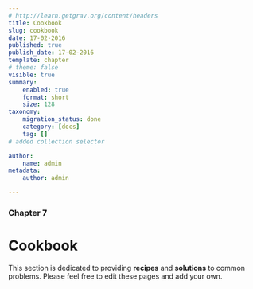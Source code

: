```yaml
---
# http://learn.getgrav.org/content/headers
title: Cookbook
slug: cookbook
date: 17-02-2016
published: true
publish_date: 17-02-2016
template: chapter
# theme: false
visible: true
summary:
    enabled: true
    format: short
    size: 128
taxonomy:
    migration_status: done
    category: [docs]
    tag: []
# added collection selector

author:
    name: admin
metadata:
    author: admin

---
```

### Chapter 7

# Cookbook

This section is dedicated to providing **recipes** and **solutions** to common problems. Please feel free to edit these pages and add your own.